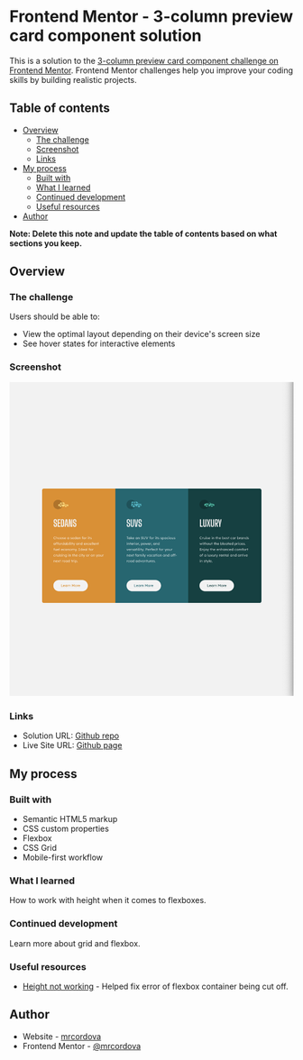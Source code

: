 # Frontend Mentor - 3-column preview card component solution

This is a solution to the [3-column preview card component challenge on Frontend Mentor](https://www.frontendmentor.io/challenges/3column-preview-card-component-pH92eAR2-). Frontend Mentor challenges help you improve your coding skills by building realistic projects.

## Table of contents

- [Overview](#overview)
  - [The challenge](#the-challenge)
  - [Screenshot](#screenshot)
  - [Links](#links)
- [My process](#my-process)
  - [Built with](#built-with)
  - [What I learned](#what-i-learned)
  - [Continued development](#continued-development)
  - [Useful resources](#useful-resources)
- [Author](#author)

**Note: Delete this note and update the table of contents based on what sections you keep.**

## Overview

### The challenge

Users should be able to:

- View the optimal layout depending on their device's screen size
- See hover states for interactive elements

### Screenshot

![](./images/screenshot.png)

### Links

- Solution URL: [Github repo](https://github.com/mrcordova/3-column-preview-card-component-main)
- Live Site URL: [Github page](https://mrcordova.github.io/3-column-preview-card-component-main/)

## My process

### Built with

- Semantic HTML5 markup
- CSS custom properties
- Flexbox
- CSS Grid
- Mobile-first workflow

### What I learned

How to work with height when it comes to flexboxes.

### Continued development

Learn more about grid and flexbox.

### Useful resources

- [Height not working](https://stackoverflow.com/questions/31728022/why-is-percentage-height-not-working-on-my-div/) - Helped fix error of flexbox container being cut off.

## Author

- Website - [mrcordova](https://github.com/mrcordova)
- Frontend Mentor - [@mrcordova](https://www.frontendmentor.io/profile/mrcordova)

